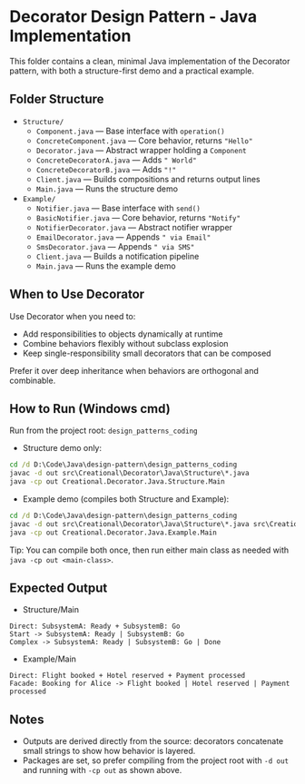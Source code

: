 # Decorator Design Pattern - Java Implementation

This folder contains a clean, minimal Java implementation of the Decorator pattern, with both a structure-first demo and a practical example.

## Folder Structure

- `Structure/`
  - `Component.java` — Base interface with `operation()`
  - `ConcreteComponent.java` — Core behavior, returns `"Hello"`
  - `Decorator.java` — Abstract wrapper holding a `Component`
  - `ConcreteDecoratorA.java` — Adds `" World"`
  - `ConcreteDecoratorB.java` — Adds `"!"`
  - `Client.java` — Builds compositions and returns output lines
  - `Main.java` — Runs the structure demo
- `Example/`
  - `Notifier.java` — Base interface with `send()`
  - `BasicNotifier.java` — Core behavior, returns `"Notify"`
  - `NotifierDecorator.java` — Abstract notifier wrapper
  - `EmailDecorator.java` — Appends `" via Email"`
  - `SmsDecorator.java` — Appends `" via SMS"`
  - `Client.java` — Builds a notification pipeline
  - `Main.java` — Runs the example demo

## When to Use Decorator

Use Decorator when you need to:
- Add responsibilities to objects dynamically at runtime
- Combine behaviors flexibly without subclass explosion
- Keep single-responsibility small decorators that can be composed

Prefer it over deep inheritance when behaviors are orthogonal and combinable.

## How to Run (Windows cmd)

Run from the project root: `design_patterns_coding`

- Structure demo only:

```bat
cd /d D:\Code\Java\design-pattern\design_patterns_coding
javac -d out src\Creational\Decorator\Java\Structure\*.java
java -cp out Creational.Decorator.Java.Structure.Main
```

- Example demo (compiles both Structure and Example):

```bat
cd /d D:\Code\Java\design-pattern\design_patterns_coding
javac -d out src\Creational\Decorator\Java\Structure\*.java src\Creational\Decorator\Java\Example\*.java
java -cp out Creational.Decorator.Java.Example.Main
```

Tip: You can compile both once, then run either main class as needed with `java -cp out <main-class>`.

## Expected Output

- Structure/Main

```
Direct: SubsystemA: Ready + SubsystemB: Go
Start -> SubsystemA: Ready | SubsystemB: Go
Complex -> SubsystemA: Ready | SubsystemB: Go | Done
```

- Example/Main

```
Direct: Flight booked + Hotel reserved + Payment processed
Facade: Booking for Alice -> Flight booked | Hotel reserved | Payment processed
```

## Notes

- Outputs are derived directly from the source: decorators concatenate small strings to show how behavior is layered.
- Packages are set, so prefer compiling from the project root with `-d out` and running with `-cp out` as shown above.

